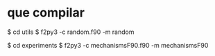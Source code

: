 # que compilar

$ cd utils
$ f2py3 -c random.f90 -m random

$ cd experiments
$ f2py3 -c mechanismsF90.f90 -m mechanismsF90
